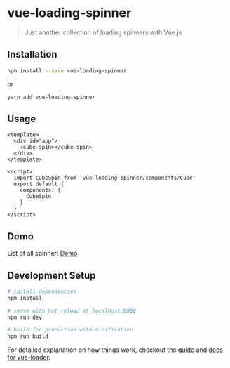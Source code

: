 # vue-loading-spinner

> Just another collection of loading spinners with Vue.js

## Installation

``` bash
npm install --save vue-loading-spinner
```
or

``` bash
yarn add vue-loading-spinner
```

## Usage

``` vue
<template>
  <div id="app">
    <cube-spin></cube-spin>
  </div>
</template>

<script>
  import CubeSpin from 'vue-loading-spinner/components/Cube'
  export default {
    components: {
      CubeSpin
    }
  }
</script>

```

## Demo

List of all spinner: [Demo](https://nguyenvanduocit.github.io/vue-loading-spinner/)

## Development Setup

``` bash
# install dependencies
npm install

# serve with hot reload at localhost:8080
npm run dev

# build for production with minification
npm run build
```

For detailed explanation on how things work, checkout the [guide](http://vuejs-templates.github.io/webpack/) and [docs for vue-loader](http://vuejs.github.io/vue-loader).
